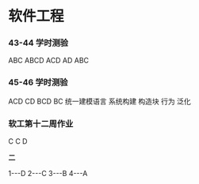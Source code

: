 # 软件工程



### 43-44 学时测验

ABC
ABCD
ACD
AD
ABC


### 45-46 学时测验


ACD
CD
BCD
BC
统一建模语言
系统构建
构造块
行为
泛化


### 软工第十二周作业


C
C
D


**二**


1---D
2---C
3---B
4---A

